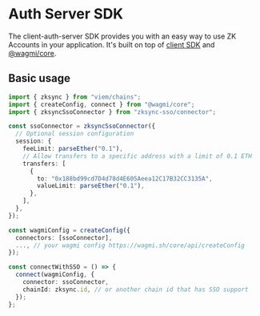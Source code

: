 # Auth Server SDK

The client-auth-server SDK provides you with an easy way to use ZK Accounts in
your application. It's built on top of [client SDK](../client/README.md) and
[@wagmi/core](https://wagmi.sh/core/getting-started).

## Basic usage

```ts
import { zksync } from "viem/chains";
import { createConfig, connect } from "@wagmi/core";
import { zksyncSsoConnector } from "zksync-sso/connector";

const ssoConnector = zksyncSsoConnector({
  // Optional session configuration
  session: {
    feeLimit: parseEther("0.1"),
    // Allow transfers to a specific address with a limit of 0.1 ETH
    transfers: [
      {
        to: "0x188bd99cd7D4d78d4E605Aeea12C17B32CC3135A",
        valueLimit: parseEther("0.1"),
      },
    ],
  },
});

const wagmiConfig = createConfig({
  connectors: [ssoConnector],
  ..., // your wagmi config https://wagmi.sh/core/api/createConfig
});

const connectWithSSO = () => {
  connect(wagmiConfig, {
    connector: ssoConnector,
    chainId: zksync.id, // or another chain id that has SSO support
  });
};
```
